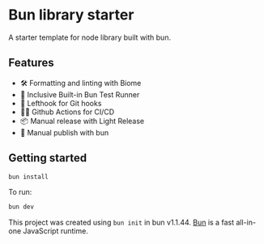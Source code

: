 # Bun library starter

A starter template for node library built with bun.

## Features
- 🛠️ Formatting and linting with Biome
- 🧪 Inclusive Built-in Bun Test Runner
- 👊 Lefthook for Git hooks
- 🏃‍➡️ Github Actions for CI/CD
- 📦 Manual release with Light Release
- 🚀 Manual publish with bun


## Getting started
```bash
bun install
```

To run:

```bash
bun dev
```

This project was created using `bun init` in bun v1.1.44. [Bun](https://bun.sh) is a fast all-in-one JavaScript runtime.
